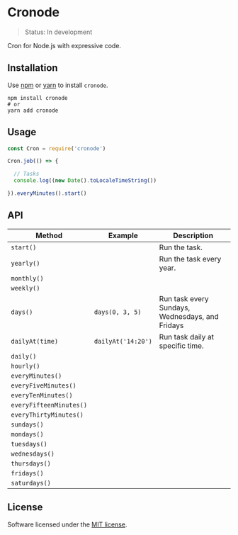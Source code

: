 # Cronode

> Status: In development

Cron for Node.js with expressive code.

## Installation

Use [npm](https://docs.npmjs.com/cli/install) or [yarn](https://yarnpkg.com) to install `cronode`.

```
npm install cronode
# or
yarn add cronode
```

## Usage

```js
const Cron = require('cronode')

Cron.job(() => {

  // Tasks
  console.log((new Date().toLocaleTimeString())

}).everyMinutes().start()
```

## API

| Method                 | Example          | Description                      |
|------------------------|------------------|----------------------------------|
| `start()`              |                  | Run the task.                    |
| `yearly()`             |                  | Run the task every year.         |
| `monthly()`            |                  |                                  |
| `weekly()`             |                  |                                  |
| `days()`               | `days(0, 3, 5)`  | Run task every Sundays, Wednesdays, and Fridays |
| `dailyAt(time)`        | `dailyAt('14:20')`| Run task daily at specific time.|
| `daily()`              |                  |                                  |
| `hourly()`             |                  |                                  |
| `everyMinutes()`       |                  |                                  |
| `everyFiveMinutes()`   |                  |                                  |
| `everyTenMinutes()`    |                  |                                  |
| `everyFifteenMinutes()`|                  |                                  |
| `everyThirtyMinutes()` |                  |                                  |
| `sundays()`            |                  |                                  |
| `mondays()`            |                  |                                  |
| `tuesdays()`           |                  |                                  |
| `wednesdays()`         |                  |                                  |
| `thursdays()`          |                  |                                  |
| `fridays()`            |                  |                                  |
| `saturdays()`          |                  |                                  |

## License

Software licensed under the [MIT license](https://opensource.org/licenses/MIT).
